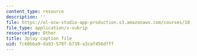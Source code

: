```yaml
---
content_type: resource
description: ''
file: https://ol-ocw-studio-app-production.s3.amazonaws.com/courses/18-03sc-differential-equations-fall-2011/fc60bba9da93570fb739a3caf456d7ff_EQJBp6Ym-6A.vtt
file_type: application/x-subrip
resourcetype: Other
title: 3play caption file
uid: fc60bba9-da93-570f-b739-a3caf456d7ff
---
```

